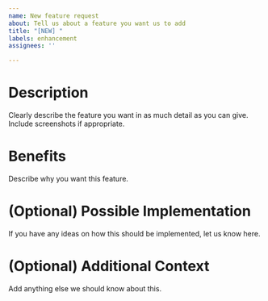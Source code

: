 ```yaml
---
name: New feature request
about: Tell us about a feature you want us to add
title: "[NEW] "
labels: enhancement
assignees: ''

---
```


# Description
Clearly describe the feature you want in as much detail as you can give. Include screenshots if appropriate.

# Benefits
Describe why you want this feature.

# (Optional) Possible Implementation
If you have any ideas on how this should be implemented, let us know here.

# (Optional) Additional Context
Add anything else we should know about this.
